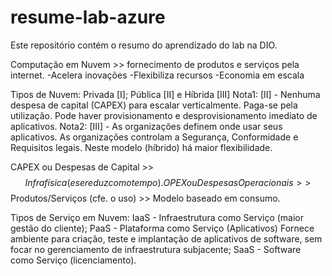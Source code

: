 # resume-lab-azure
Este repositório contém o resumo do aprendizado do lab na DIO.

Computação em Nuvem >> fornecimento de produtos e serviços pela internet.
-Acelera inovações
-Flexibiliza recursos
-Economia em escala

Tipos de Nuvem: Privada [I]; Pública [II] e Híbrida [III]
Nota1: [II] - Nenhuma despesa de capital (CAPEX) para escalar verticalmente. Paga-se pela utilização. Pode haver provisionamento e desprovisionamento imediato de aplicativos.
Nota2: [III] -  As organizações definem onde usar seus aplicativos. As organizações controlam a Segurança, Conformidade e Requisitos legais. Neste modelo (híbrido) há maior flexibilidade.

CAPEX ou Despesas de Capital >> $$ Infra física (e se reduz com o tempo).
OPEX ou Despesas Operacionais >> $$ Produtos/Serviços (cfe. o uso) >> Modelo baseado em consumo.

Tipos de Serviço em Nuvem:
IaaS - Infraestrutura como Serviço  (maior gestão do cliente);
PaaS - Plataforma como Serviço (Aplicativos)
  Fornece ambiente para criação, teste e implantação de aplicativos de software, sem focar no gerenciamento de infraestrutura subjacente;
SaaS - Software como Serviço (licenciamento).
